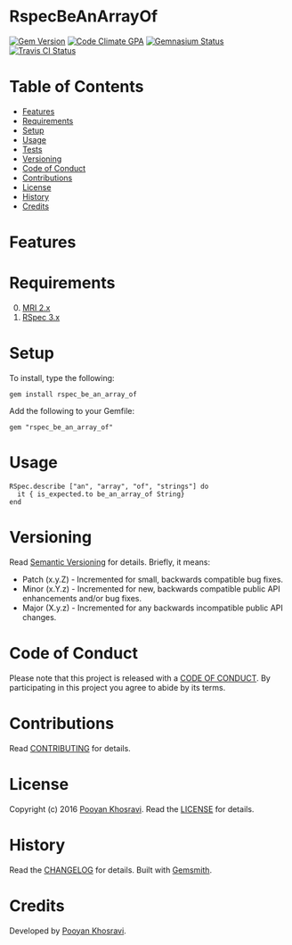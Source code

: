 # RspecBeAnArrayOf

[![Gem Version](https://badge.fury.io/rb/rspec_be_an_array_of.svg)](http://badge.fury.io/rb/rspec_be_an_array_of)
[![Code Climate GPA](https://codeclimate.com/github/pekhee/rspec_be_an_array_of.svg)](https://codeclimate.com/github/pekhee/rspec_be_an_array_of)
[![Gemnasium Status](https://gemnasium.com/pekhee/rspec_be_an_array_of.svg)](https://gemnasium.com/pekhee/rspec_be_an_array_of)
[![Travis CI Status](https://secure.travis-ci.org/pekhee/rspec_be_an_array_of.svg)](https://travis-ci.org/pekhee/rspec_be_an_array_of)

<!-- Tocer[start]: Auto-generated, don't remove. -->

# Table of Contents

- [Features](#features)
- [Requirements](#requirements)
- [Setup](#setup)
- [Usage](#usage)
- [Tests](#tests)
- [Versioning](#versioning)
- [Code of Conduct](#code-of-conduct)
- [Contributions](#contributions)
- [License](#license)
- [History](#history)
- [Credits](#credits)

<!-- Tocer[finish]: Auto-generated, don't remove. -->

# Features

# Requirements

0. [MRI 2.x](https://www.ruby-lang.org)
1. [RSpec 3.x](http://rspec.info/)

# Setup

To install, type the following:

    gem install rspec_be_an_array_of

Add the following to your Gemfile:

    gem "rspec_be_an_array_of"

# Usage

    RSpec.describe ["an", "array", "of", "strings"] do
      it { is_expected.to be_an_array_of String}
    end

# Versioning

Read [Semantic Versioning](http://semver.org) for details. Briefly, it means:

- Patch (x.y.Z) - Incremented for small, backwards compatible bug fixes.
- Minor (x.Y.z) - Incremented for new, backwards compatible public API enhancements and/or bug fixes.
- Major (X.y.z) - Incremented for any backwards incompatible public API changes.

# Code of Conduct

Please note that this project is released with a [CODE OF CONDUCT](CODE_OF_CONDUCT.md). By participating in this project
you agree to abide by its terms.

# Contributions

Read [CONTRIBUTING](CONTRIBUTING.md) for details.

# License

Copyright (c) 2016 [Pooyan Khosravi]().
Read the [LICENSE](LICENSE.md) for details.

# History

Read the [CHANGELOG](CHANGELOG.md) for details.
Built with [Gemsmith](https://github.com/bkuhlmann/gemsmith).

# Credits

Developed by [Pooyan Khosravi]().

